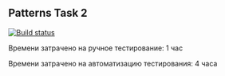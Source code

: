 ## Patterns Task 2

[![Build status](https://ci.appveyor.com/api/projects/status/pjvahpdk8lgder2l?svg=true)](https://ci.appveyor.com/project/rubbannov/patterns-task2)


Времени затрачено на ручное тестирование: 1 час

Времени затрачено на автоматизацию тестирования: 4 часа

